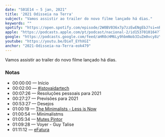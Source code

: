 ```yaml
---
date: "S01E14 — 5 jan, 2021"
title: '2021 Odisseia na Terra'
subject: "Vamos assistir ao trailer do novo filme lançado há dias."
keywords: ""
spotify: "https://open.spotify.com/episode/2W0BV036x7p7zzEwENgEbJ?si=nR8TpiW0SuudShl8bQj-RQ"
apple: "https://podcasts.apple.com/pt/podcast/nacional-2/id1537010164?l=en&i=1000504496087"
google: "https://podcasts.google.com/feed/aHR0cHM6Ly9hbmNob3IuZm0vcy8zYzVjOWFjYy9wb2RjYXN0L3Jzcw/episode/MzcyMzNiNGUtMGQyMS00YWNlLWI0YWItMDA4YjI3YWI3Yzdm?sa=X&ved=0CAUQkfYCahcKEwiY4eqVk5vuAhUAAAAAHQAAAAAQBA"
youtube: "https://youtu.be/DieT_EYhXGI"
anchor: "2021-Odisseia-na-Terra-eok479"
---
```


Vamos assistir ao trailer do novo filme lançado há dias.

### Notas

* 00:00:00 — Início
* 00:02:00 — [#istovaidartech](https://www.youtube.com/watch?v=bre_XarO7l4)
* 00:07:26 — Resoluções pessoais para 2021
* 00:27:27 — Previsões para 2021
* 00:53:27 — Desejos
* 01:00:19 — [The Minimalists - Less is Now](http://netflix.com/title/81074662)
* 01:00:54 — Minimalistms
* 01:05:34 — [Mutes Pintor](https://www.instagram.com/mutespintor/)
* 01:09:28 — Voyer - Guy Talise
* 01:11:12 — [eFatura](https://apps.apple.com/pt/app/efatura/id689418817)